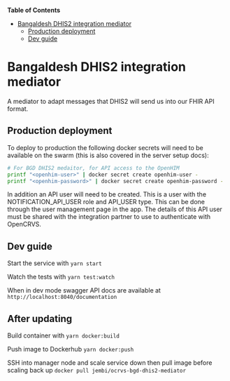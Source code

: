 <!-- START doctoc generated TOC please keep comment here to allow auto update -->
<!-- DON'T EDIT THIS SECTION, INSTEAD RE-RUN doctoc TO UPDATE -->

**Table of Contents**

- [Bangaldesh DHIS2 integration mediator](#bangaldesh-dhis2-integration-mediator)
  - [Production deployment](#production-deployment)
  - [Dev guide](#dev-guide)

<!-- END doctoc generated TOC please keep comment here to allow auto update -->

# Bangaldesh DHIS2 integration mediator

A mediator to adapt messages that DHIS2 will send us into our FHIR API format.

## Production deployment

To deploy to production the following docker secrets will need to be available on the swarm (this is also covered in the server setup docs):

```sh
# For BGD DHIS2 medaitor, for API access to the OpenHIM
printf "<openhim-user>" | docker secret create openhim-user -
printf "<openhim-password>" | docker secret create openhim-password -
```

In addition an API user will need to be created. This is a user with the NOTIFICATION_API_USER role and API_USER type. This can be done through the user management page in the app. The details of this API user must be shared with the integration partner to use to authenticate with OpenCRVS.

## Dev guide

Start the service with `yarn start`

Watch the tests with `yarn test:watch`

When in dev mode swagger API docs are available at `http://localhost:8040/documentation`

## After updating

Build container with `yarn docker:build`

Push image to Dockerhub `yarn docker:push`

SSH into manager node and scale service down then pull image before scaling back up `docker pull jembi/ocrvs-bgd-dhis2-mediator`
